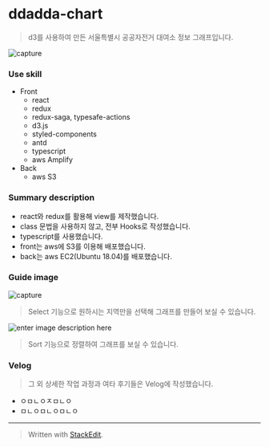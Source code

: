 # ddadda-chart

> d3를 사용하여 만든 서울특별시 공공자전거 대여소 정보 그래프입니다.

![capture](https://images.velog.io/images/badbeoti/post/9d9e087e-62b3-4bb6-ad3a-bfe48edd231d/%ED%99%94%EB%A9%B4%20%EC%BA%A1%EC%B2%98%202020-12-18%20230153.png)

### Use skill

- Front
  - react
  - redux
  - redux-saga, typesafe-actions
  - d3.js
  - styled-components
  - antd
  - typescript
  - aws Amplify
- Back
  - aws S3

### Summary description

- react와 redux를 활용해 view를 제작했습니다.
- class 문법을 사용하지 않고, 전부 Hooks로 작성했습니다.
- typescript를 사용했습니다.
- front는 aws에 S3를 이용해 배포했습니다.
- back는 aws EC2(Ubuntu 18.04)를 배포했습니다.

### Guide image

![capture](https://images.velog.io/images/badbeoti/post/78eca79b-6470-4ea4-8437-0d584181bf3e/%ED%99%94%EB%A9%B4%20%EC%BA%A1%EC%B2%98%202020-12-19%20013030.png)

> Select 기능으로 원하시는 지역만을 선택해 그래프를 만들어 보실 수 있습니다.

![enter image description here](https://images.velog.io/images/badbeoti/post/621c2163-e304-4c57-a64c-5ceed445db97/%ED%99%94%EB%A9%B4%20%EC%BA%A1%EC%B2%98%202020-12-19%20013107.png)

> Sort 기능으로 정렬하여 그래프를 보실 수 있습니다.

### Velog

> 그 외 상세한 작업 과정과 여타 후기들은 Velog에 작성했습니다.

- ㅇㅁㄴㅇㅈㅁㄴㅇ
- ㅁㄴㅇㅁㄴㅇㅁㄴㅇ

---

> Written with [StackEdit](https://stackedit.io/).
